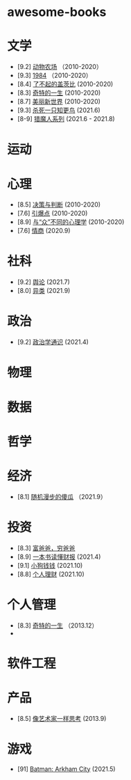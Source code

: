 # awesome-books

# 文学
* [9.2] [动物农场](https://book.douban.com/subject/2035179/) （2010-2020）
* [9.3] [1984](https://book.douban.com/subject/4820710/)    （2010-2020）
* [8.4] [了不起的盖茨比](https://book.douban.com/subject/1008988/) (2010-2020)
* [8.3] [奇特的一生](https://book.douban.com/subject/1115353/) (2010-2020)
* [8.7] [美丽新世界](https://book.douban.com/subject/1321789/) (2010-2020)
* [9.3] [杀死一只知更鸟](https://book.douban.com/subject/26879778/) (2021.6)
* [8-9] [猎魔人系列](https://book.douban.com/series/26215) (2021.6 - 2021.8)
# 运动

# 心理
* [8.5] [决策与判断](https://book.douban.com/subject/1193621/) (2010-2020)
* [7.6] [引爆点](https://book.douban.com/subject/3900987/) (2010-2020)
* [8.9] [与“众”不同的心理学](https://book.douban.com/subject/1221479/) (2010-2020)
* [7.6] [情商](https://book.douban.com/subject/4929897/) (2020.9)
# 社科
* [9.2] [舆论](https://book.douban.com/subject/27662713/) (2021.7)
* [8.0] [异类](https://book.douban.com/subject/25863621/) (2021.9)

# 政治
* [9.2] [政治学通识](https://book.douban.com/subject/26658395/) (2021.4)
# 物理

# 数据

# 哲学

# 经济
* [8.1] [随机漫步的傻瓜](https://book.douban.com/subject/10773362/) （2021.9）

# 投资
* [8.3] [富爸爸，穷爸爸](https://book.douban.com/subject/1033778/)
* [8.9] [一本书读懂财报](https://book.douban.com/subject/25926542/) (2021.4)
* [9.1] [小狗钱钱](https://book.douban.com/subject/3576486/) (2021.10)
* [8.8] [个人理财](https://book.douban.com/subject/10527872/) (2021.10)

# 个人管理
* [8.3] [奇特的一生](https://book.douban.com/subject/1115353/) （2013.12）
* 

# 软件工程

# 产品
* [8.5] [像艺术家一样思考](https://book.douban.com/subject/1951547/) (2013.9)

# 游戏
* [91] [Batman: Arkham City](https://store.steampowered.com/app/200260/Batman_Arkham_City__Game_of_the_Year_Edition/) (2021.5)

